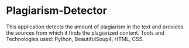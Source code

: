 # Plagiarism-Detector
This application detects the amount of plagiarism in the text and provides the sources from which it finds the plagiarized content.
Tools and Technologies used: Python, BeautifulSoup4, HTML, CSS.
